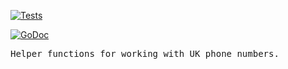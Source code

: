 [![Tests](https://github.com/AaronVoIP/phonenumbers/actions/workflows/main.yml/badge.svg?branch=main)](https://github.com/AaronVoIP/phonenumbers/actions/workflows/main.yml)

[![GoDoc](https://img.shields.io/badge/pkg.go.dev-doc-blue)](https://pkg.go.dev/github.com/AaronVoIP/phonenumbers)

<pre>
Helper functions for working with UK phone numbers.
</pre>
